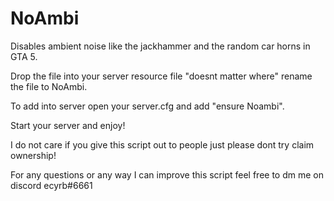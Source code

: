 # NoAmbi
Disables ambient noise like the jackhammer and the random car horns in GTA 5.

Drop the file into your server resource file "doesnt matter where" rename the file to NoAmbi.

To add into server open your server.cfg and add "ensure Noambi".

Start your server and enjoy!

I do not care if you give this script out to people just please dont try claim ownership!

For any questions or any way I can improve this script feel free to dm me on discord ecyrb#6661
